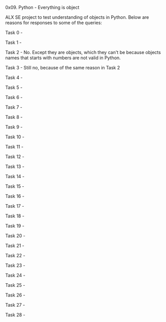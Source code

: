0x09. Python - Everything is object

ALX SE project to test understanding of objects in Python. Below are reasons for responses to some of the queries:

Task 0 - 

Task 1 - 

Task 2 - No. Except they are objects, which they can't be because objects names that starts with numbers are not valid in Python.

Task 3 - Still no, because of the same reason in Task 2

Task 4 - 

Task 5 - 

Task 6 - 

Task 7 - 

Task 8 - 

Task 9 - 

Task 10 - 

Task 11 - 

Task 12 - 

Task 13 - 

Task 14 - 

Task 15 - 

Task 16 - 

Task 17 - 

Task 18 - 

Task 19 - 

Task 20 - 

Task 21 - 

Task 22 - 

Task 23 - 

Task 24 - 

Task 25 - 

Task 26 - 

Task 27 - 

Task 28 - 
